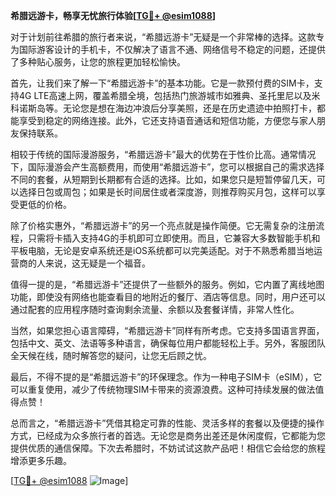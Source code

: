 **希腊远游卡，畅享无忧旅行体验[[TG💪+ @esim1088](https://t.me/s/esim1088)]**

对于计划前往希腊的旅行者来说，“希腊远游卡”无疑是一个非常棒的选择。这款专为国际游客设计的手机卡，不仅解决了语言不通、网络信号不稳定的问题，还提供了多种贴心服务，让您的旅程更加轻松愉快。

首先，让我们来了解一下“希腊远游卡”的基本功能。它是一款预付费的SIM卡，支持4G LTE高速上网，覆盖希腊全境，包括热门旅游城市如雅典、圣托里尼以及米科诺斯岛等。无论您是想在海边冲浪后分享美照，还是在历史遗迹中拍照打卡，都能享受到稳定的网络连接。此外，它还支持语音通话和短信功能，方便您与家人朋友保持联系。

相较于传统的国际漫游服务，“希腊远游卡”最大的优势在于性价比高。通常情况下，国际漫游会产生高额费用，而使用“希腊远游卡”，您可以根据自己的需求选择不同的套餐，从短期到长期都有合适的选择。比如，如果您只是短暂停留几天，可以选择日包或周包；如果是长时间居住或者深度游，则推荐购买月包，这样可以享受更低的价格。

除了价格实惠外，“希腊远游卡”的另一个亮点就是操作简便。它无需复杂的注册流程，只需将卡插入支持4G的手机即可立即使用。而且，它兼容大多数智能手机和平板电脑，无论是安卓系统还是iOS系统都可以完美适配。对于不熟悉希腊当地运营商的人来说，这无疑是一个福音。

值得一提的是，“希腊远游卡”还提供了一些额外的服务。例如，它内置了离线地图功能，即使没有网络也能查看目的地附近的餐厅、酒店等信息。同时，用户还可以通过配套的应用程序随时查询剩余流量、余额以及套餐详情，非常人性化。

当然，如果您担心语言障碍，“希腊远游卡”同样有所考虑。它支持多国语言界面，包括中文、英文、法语等多种语言，确保每位用户都能轻松上手。另外，客服团队全天候在线，随时解答您的疑问，让您无后顾之忧。

最后，不得不提的是“希腊远游卡”的环保理念。作为一种电子SIM卡（eSIM），它可以重复使用，减少了传统物理SIM卡带来的资源浪费。这种可持续发展的做法值得点赞！

总而言之，“希腊远游卡”凭借其稳定可靠的性能、灵活多样的套餐以及便捷的操作方式，已经成为众多旅行者的首选。无论您是商务出差还是休闲度假，它都能为您提供优质的通信保障。下次去希腊时，不妨试试这款产品吧！相信它会给您的旅程增添更多乐趣。

[[TG💪+ @esim1088](https://t.me/s/esim1088) ![Image](https://i.postimg.cc/4NQfJmqS/Snipaste-2025-05-13-00-14-12.png)]